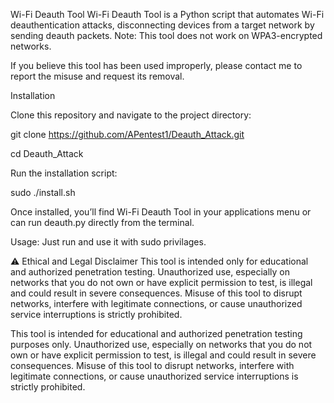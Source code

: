 Wi-Fi Deauth Tool
Wi-Fi Deauth Tool is a Python script that automates Wi-Fi deauthentication attacks, disconnecting devices from a target network by sending deauth packets. Note: This tool does not work on WPA3-encrypted networks.

If you believe this tool has been used improperly, please contact me to report the misuse and request its removal.

Installation

Clone this repository and navigate to the project directory:


git clone https://github.com/APentest1/Deauth_Attack.git

cd Deauth_Attack


Run the installation script:

sudo ./install.sh

Once installed, you’ll find Wi-Fi Deauth Tool in your applications menu or can run deauth.py directly from the terminal.


Usage:
Just run and use it with sudo privilages.

⚠️ Ethical and Legal Disclaimer
This tool is intended only for educational and authorized penetration testing. Unauthorized use, especially on networks that you do not own or have explicit permission to test, is illegal and could result in severe consequences. Misuse of this tool to disrupt networks, interfere with legitimate connections, or cause unauthorized service interruptions is strictly prohibited.

This tool is intended for educational and authorized penetration testing purposes only. 
      Unauthorized use, especially on networks that you do not own or have explicit permission to test, is illegal 
      and could result in severe consequences. Misuse of this tool to disrupt networks, interfere with legitimate 
      connections, or cause unauthorized service interruptions is strictly prohibited.
